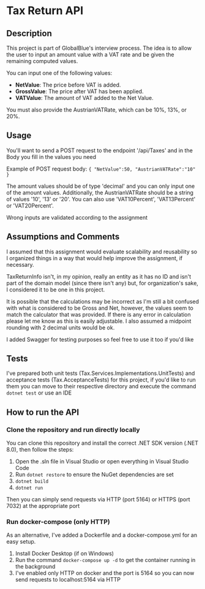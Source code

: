 # Tax Return API

## Description
This project is part of GlobalBlue's interview process. The idea is to allow the user to input an amount value with a VAT rate and be given the remaining computed values.

You can input one of the following values:
- **NetValue**: The price before VAT is added.
- **GrossValue**: The price after VAT has been applied.
- **VATValue**: The amount of VAT added to the Net Value.

You must also provide the AustrianVATRate, which can be 10%, 13%, or 20%.

## Usage

You'll want to send a POST request to the endpoint '/api/Taxes' and in the Body you fill in the values you need

Example of POST request body:
`{
    "NetValue":50,
    "AustrianVATRate":"10"
}`

The amount values should be of type 'decimal' and you can only input one of the amount values. 
Additionally, the AustrianVATRate should be a string of values '10', '13' or '20'. You can also use 'VAT10Percent', 'VAT13Percent' or 'VAT20Percent'.

Wrong inputs are validated according to the assignment

## Assumptions and Comments

I assumed that this assignment would evaluate scalability and reusability so I organized things in a way that would help improve the assignment, if necessary.

TaxReturnInfo isn't, in my opinion, really an entity as it has no ID and isn't part of the domain model (since there isn't any) but, for organization's sake, I considered it to be one in this project.

It is possible that the calculations may be incorrect as I'm still a bit confused with what is considered to be Gross and Net, however, the values seem to match the calculator that was provided. If there is any error in calculation please let me know as this is easily adjustable. I also assumed a midpoint rounding with 2 decimal units would be ok.

I added Swagger for testing purposes so feel free to use it too if you'd like

## Tests

I've prepared both unit tests (Tax.Services.Implementations.UnitTests) and acceptance tests (Tax.AcceptanceTests) for this project, if you'd like to run them you can move to their respective directory and execute the command `dotnet test` or use an IDE

## How to run the API

### Clone the repository and run directly locally

You can clone this repository and install the correct .NET SDK version (.NET 8.0), then follow the steps:

1. Open the .sln file in Visual Studio or open everything in Visual Studio Code
2. Run `dotnet restore` to ensure the NuGet dependencies are set
3. `dotnet build`
4. `dotnet run`

Then you can simply send requests via HTTP (port 5164) or HTTPS (port 7032) at the appropriate port

### Run docker-compose (only HTTP)

As an alternative, I've added a Dockerfile and a docker-compose.yml for an easy setup.

1. Install Docker Desktop (if on Windows)
2. Run the command `docker-compose up -d` to get the container running in the background
3. I've enabled only HTTP on docker and the port is 5164 so you can now send requests to localhost:5164 via HTTP